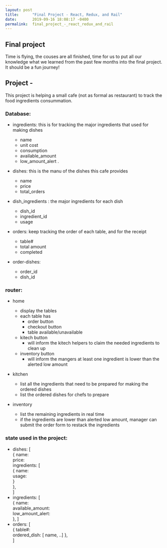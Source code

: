 ```yaml
---
layout: post
title:      "Final Project - React, Redux, and Rail"
date:       2019-09-16 18:08:17 -0400
permalink:  final_project_-_react_redux_and_rail
---
```



## Final project
Time is flying, the couses are all finished, time for us to put all our knowledge what we learned from the past few months into the final project. It should be a fun journey!

## Project - 
This project is helping a small cafe (not as formal as restaurant) to track the food ingredients consummation.
### Database:
- ingredients: this is for tracking the major ingredients that used for making dishes       
     - name     
     - unit cost     
     - consumption
     - available_amount    
     - low_amount_alert .     

- dishes: this is the manu of the dishes this cafe provides        
     - name    
     - price  
     - total_orders     
 
- dish_ingredients : the major ingredients for each dish  
     - dish_id    
     - ingredient_id    
     - usage    
  
- orders: keep tracking the order of each table, and for the receipt  
     - table#    
     - total amount    
     - completed   

- order-dishes:    
    - order_id   
    - dish_id
		
		
		
 
### router:
- home
   -  display the tables  
   -  each table has  
       -  order button
       -  checkout button
       -  table available/unavailable  
   - kitech button  
      - will inform the kitech helpers to claim the needed ingredients to clean up  
   - inventory button  
      - will inform the mangers at least one ingredient is lower than the alerted low amount 
      
 
- kitchen  
   - list all the ingredients that need to be prepared for making the ordered dishes  
   - list the ordered dishes for chefs to prepare  
 

- inventory
  - list the remaining ingredients in real time
  - if the ingredients are lower than alerted low amount, manager can submit the order form to restack the ingredients  
 
  
  
### state used in the project:
- dishes: [  
         { name:  
				   price:  
					 ingredients: [  
					         { name:  
									   usage:  
										 }  
				     },  
				]  
- ingredients: [  
         { name:  
				   available_amount:  
					 low_amount_alert:  
					},
			]  
- orders: [  
         { table#:  
				    ordered_dish: [ name, ..] 
				 },  
			]    
	
